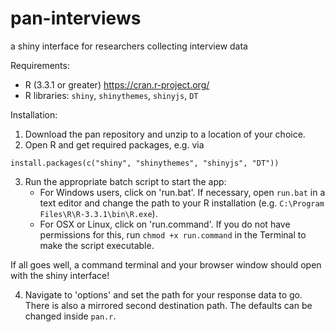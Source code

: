 pan-interviews
===

a shiny interface for researchers collecting interview data

Requirements:
- R (3.3.1 or greater) https://cran.r-project.org/
- R libraries: `shiny`, `shinythemes`, `shinyjs`, `DT`

Installation:

1. Download the pan repository and unzip to a location of your choice.
2. Open R and get required packages, e.g. via
```
install.packages(c("shiny", "shinythemes", "shinyjs", "DT"))
```
3. Run the appropriate batch script to start the app:
   * For Windows users, click on 'run.bat'. If necessary, open `run.bat` in a text editor and change the path to your R installation (e.g. `C:\Program Files\R\R-3.3.1\bin\R.exe`).
   * For OSX or Linux, click on 'run.command'. If you do not have permissions for this, run `chmod +x run.command` in the Terminal to make the script executable.

If all goes well, a command terminal and your browser window should open with the shiny interface!

4. Navigate to 'options' and set the path for your response data to go. There is also a mirrored second destination path. The defaults can be changed inside `pan.r`.
